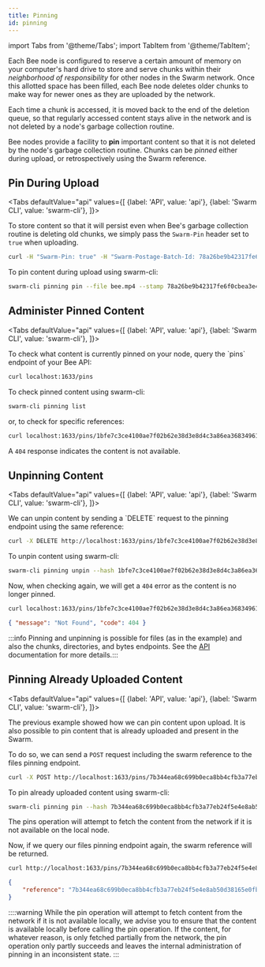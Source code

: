```yaml
---
title: Pinning
id: pinning
---
```


import Tabs from '@theme/Tabs';
import TabItem from '@theme/TabItem';

Each Bee node is configured to reserve a certain amount of memory on your computer's hard drive to store and serve chunks within their _neighborhood of responsibility_ for other nodes in the Swarm network. Once this allotted space has been filled, each Bee node deletes older chunks to make way for newer ones as they are uploaded by the network.

Each time a chunk is accessed, it is moved back to the end of the deletion queue, so that regularly accessed content stays alive in the network and is not deleted by a node's garbage collection routine.

Bee nodes provide a facility to **pin** important content so that it is not deleted by the node's garbage collection routine. Chunks can be _pinned_ either during upload, or retrospectively using the Swarm reference.

## Pin During Upload

<Tabs
defaultValue="api"
values={[
{label: 'API', value: 'api'},
{label: 'Swarm CLI', value: 'swarm-cli'},
]}>

<TabItem value="api">

To store content so that it will persist even when Bee's garbage collection routine is deleting old chunks, we simply pass the `Swarm-Pin` header set to `true` when uploading.

```bash
curl -H "Swarm-Pin: true" -H "Swarm-Postage-Batch-Id: 78a26be9b42317fe6f0cbea3e47cbd0cf34f533db4e9c91cf92be40eb2968264" --data-binary @bee.mp4 localhost:1633/bzz?bee.mp4
```

</TabItem>

<TabItem value="swarm-cli">
To pin content during upload using swarm-cli:

```bash
swarm-cli pinning pin --file bee.mp4 --stamp 78a26be9b42317fe6f0cbea3e47cbd0cf34f533db4e9c91cf92be40eb2968264
```

</TabItem>

</Tabs>

## Administer Pinned Content

<Tabs defaultValue="api" values={[ {label: 'API', value: 'api'}, {label: 'Swarm CLI', value: 'swarm-cli'}, ]}>

<TabItem value="api">
To check what content is currently pinned on your node, query the `pins` endpoint of your Bee API:

```bash
curl localhost:1633/pins
```

</TabItem>

<TabItem value="swarm-cli">
To check pinned content using swarm-cli:

```bash
swarm-cli pinning list
```

</TabItem>

</Tabs>
or, to check for specific references:

```bash
curl localhost:1633/pins/1bfe7c3ce4100ae7f02b62e38d3e8d4c3a86ea368349614a87827402f20cbb30
```

A `404` response indicates the content is not available.

## Unpinning Content

<Tabs defaultValue="api" values={[ {label: 'API', value: 'api'}, {label: 'Swarm CLI', value: 'swarm-cli'}, ]}>

<TabItem value="api">
We can unpin content by sending a `DELETE` request to the pinning endpoint using the same reference:

```bash
curl -X DELETE http://localhost:1633/pins/1bfe7c3ce4100ae7f02b62e38d3e8d4c3a86ea368349614a87827402f20cbb30

```

</TabItem>

<TabItem value="swarm-cli">
To unpin content using swarm-cli:

```bash
swarm-cli pinning unpin --hash 1bfe7c3ce4100ae7f02b62e38d3e8d4c3a86ea368349614a87827402f20cbb30
```

</TabItem>

</Tabs>

Now, when checking again, we will get a `404` error as the content is no longer pinned.

```bash
curl localhost:1633/pins/1bfe7c3ce4100ae7f02b62e38d3e8d4c3a86ea368349614a87827402f20cbb30
```

```json
{ "message": "Not Found", "code": 404 }
```

:::info
Pinning and unpinning is possible for files (as in the example) and also the chunks, directories, and bytes endpoints. See the [API](/api/) documentation for more details.:::

## Pinning Already Uploaded Content

<Tabs defaultValue="api" values={[ {label: 'API', value: 'api'}, {label: 'Swarm CLI', value: 'swarm-cli'}, ]}>

<TabItem value="api">
The previous example showed how we can pin content upon upload. It is also possible to pin content that is already uploaded and present in the Swarm.

To do so, we can send a `POST` request including the swarm reference to the files pinning endpoint.

```bash
curl -X POST http://localhost:1633/pins/7b344ea68c699b0eca8bb4cfb3a77eb24f5e4e8ab50d38165e0fb48368350e8f
```

</TabItem>

<TabItem value="swarm-cli">
To pin already uploaded content using swarm-cli:

```bash
swarm-cli pinning pin --hash 7b344ea68c699b0eca8bb4cfb3a77eb24f5e4e8ab50d38165e0fb48368350e8f
```

</TabItem>

</Tabs>

The pins operation will attempt to fetch the content from the network if it is not available on the local node.

Now, if we query our files pinning endpoint again, the swarm reference will be returned.

```bash
curl http://localhost:1633/pins/7b344ea68c699b0eca8bb4cfb3a77eb24f5e4e8ab50d38165e0fb48368350e8f
```

```json
{
	"reference": "7b344ea68c699b0eca8bb4cfb3a77eb24f5e4e8ab50d38165e0fb48368350e8f"
}
```

::::warning
While the pin operation will attempt to fetch content from the network if it is not available locally, we advise you to ensure that the content is available locally before calling the pin operation. If the content, for whatever reason, is only fetched partially from the network, the pin operation only partly succeeds and leaves the internal administration of pinning in an inconsistent state.
:::
